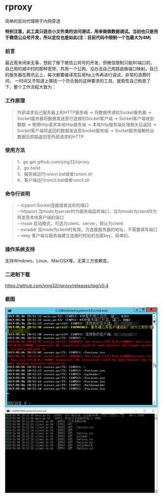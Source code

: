 # rproxy
简单的反向代理用于内网穿透  

**特别注意，此工具只适合小文件类的访问测试，用来做做数据调试。当初也只是用于微信公众号开发，所以定位也是如此(注：目前代码中限制一个包最大为4M)** 

### 前言	  
最近周末闲来无事，想起了做下微信公共号的开发，但微信限制只能80端口的，自己用的城中村的那种宽带，共用一个公网，没办法自己用路由做端口映射。自己的服务器在腾讯云上，每次都要编译完后用ftp上传再进行调试，非常的浪费时间。 一时间又不知道上哪找一个符合我的这种要求的工具，就索性自己构思了下，整个工作流程大致为：   

### 工作原理  
> 外部请求自己服务器上的HTTP服务端 -> 将数据传递给Socket服务器 -> Socket服务器将数据发送至已连接的Socket客户端 -> Socket客户端收到数据 -> 使用http请求本地http服务端 -> 本地http服务端处理相关后返回 -> Socket客户端将返回的数据发送至Socket服务端 -> Socket服务端解析出数据后原路返回至外部请求的HTTP  
 
### 使用方法  
> 1、go get github.com/ying32/rproxy  
> 2、go build   
> 3、服务端运行runsvr.bat或者runsvr.sh    
> 4、客户端运行runcli.bat或者runcli.sh    

### 命令行说明    
>  --tcpport    Socket连接或者监听的端口   
>  --httpport   当mode为server时为服务端监听端口，当为mode为client时为转发至本地客户端的端口  
>  --mode       启动模式，可选为client、server，默认为client  
>  --svraddr    当mode为client时有效，为连接服务器的地址，不需要填写端口    
>  --vkey       客户端与服务端建立连接时校验的加密key，简单的。  

### 操作系统支持  
支持Windows、Linux、MacOSX等，无第三方依赖库。  

### 二进制下载
https://github.com/ying32/rproxy/releases/tag/v0.4  

### 截图

![svr.jpg](imgs/svr.jpg)    
![cli.jpg](imgs/cli.jpg)    